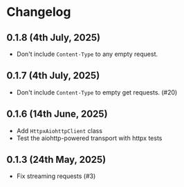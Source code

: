 # Changelog

## 0.1.8 (4th July, 2025)

- Don't include `Content-Type` to any empty request.

## 0.1.7 (4th July, 2025)

- Don't include `Content-Type` to empty get requests. (#20)

## 0.1.6 (14th June, 2025)

- Add `HttpxAiohttpClient` class 
- Test the aiohttp-powered transport with httpx tests

## 0.1.3 (24th May, 2025)

- Fix streaming requests (#3)
